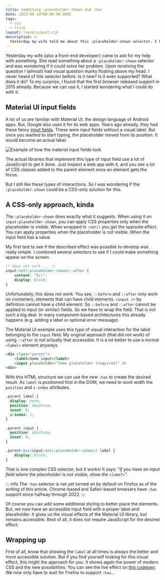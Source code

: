 ```yaml
---
title: Combining :placeholder-shown and :has
date: 2023-08-19T00:00:00.000Z
tags:
  - css
  - trick
layout: layouts/post.njk
description: >-
  Yesterday my wife told me about this :placeholder-shown selector. I had visual question marks above my head because I never heard of it before. But it sparked curiosity about what it could give me. 
---
```


Yesterday my wife (also a front-end developer) came to ask for my help with something. She read something about a `:placeholder-shown` selector and was wondering if it could solve her problem. Upon receiving the question I (almost) had visual question marks floating above my head. I never heard of this selector before. Is it new? Is it even supported? What does it do? To my surprise, I found that the first browser released support in 2015 already. Because we can use it, I started wondering what I could do with it. 

## Material UI input fields
A lot of us are familiar with Material UI, the design language of Android apps. But, Google also uses it for its web apps. Years ago already, they had these fancy [input fields](https://m3.material.io/components/text-fields/overview). These were input fields without a visual label. But once you wanted to start typing, the placeholder moved from its position. It would become an actual label. 

![Example of how the material input fields look](/img/material-input-field.png)

The actual libraries that implement this type of input field use a lot of JavaScript to get it done. Just inspect a web app with it, and you see a lot of CSS classes added to the parent element once an element gets the focus. 

But I still like these types of interactions. So I was wondering if the `:placeholder-shown` could be a CSS-only solution for this. 

## A CSS-only approach, kinda
The `:placeholder-shown` does exactly what it suggests. When using it on `input:placeholder-shown`, you can apply CSS properties only when the placeholder is visible. When wrapped in `:not()` you get the opposite effect. You can apply properties when the placeholder is not visible. When the input field has a value. 

My first test to see if the described effect was possible to develop was really simple. I combined several selectors to see if I could make something appear on the screen. 

```css
/* does not work ... */
input:not(:placeholder-shown)::after {
	content: "hi!";
	display: block;
}
```

Unfortunately, this does not work. You see, `::before` and `::after` only work on containers, elements that can have child elements. `<input />` by definition cannot have a child element. So `::before` and `::after` cannot be applied to input (or similar) fields. So we have to wrap the field. That is not such a big deal. In many component-based architectures this already happens (e.g. adding a label or optional error message).

The Material UI example uses this type of visual interaction for the label belonging to the `input` field. My original approach (that did not work) of using `::after` is not actually that accessible. It is a lot better to use a normal `<label>` element anyways.

```html
<div class="parent">
	<label>Some input</label>
	<input placeholder="Some placeholder (required)" />
<div>
```

With this HTML structure we can use the new `:has` to create the desired result. As `label` is positioned first in the DOM, we need to work width the `position` and `z-index` attributes. 

```css
.parent label {
  display: none;
  position: absolute;
  inset: 0;
  z-index: 1;
}

.parent input {
  position: absolute;
  inset: 0;
}

.parent:has(input:not(:placeholder-shown)) label {
	display: block;
}
```

That is one complex CSS selector, but it works! It says: *"If you have an input field where the placeholder is not visible, show the `<label>`"*. 

::: info
The `:has` selector is not yet turned on by default on Firefox as of the writing of this article. Chrome-based and Safari-based browsers have `:has` support since halfway through 2022. 
:::

Of course you can add some additional styling to better place the elements. But, we now have an accessible input field with a proper label and placeholder. It gives us the visual effects of the Material UI library, but remains accessible. Best of all, it does not require JavaScript for the desired effect.

## Wrapping up
First of all, know that showing the `label` at all times is always the better and more accessible solution. But if you find yourself looking for this visual effect, this might the approach for you. It shows again the power of modern CSS and the new possibilities. You can see the live effect on [this codepen](https://codepen.io/kevtiq/pen/poqoOvE). We now only have to wait for Firefox to support `:has`...